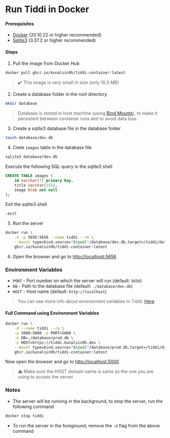 # Run Tiddi in Docker

#### Prerequisites

- [Docker](https://docs.docker.com/get-docker/) (20.10.22 or higher recommended)
- [Sqlite3](https://www.sqlite.org/download.html) (3.37.2 or higher recommended)

#### Steps

1. Pull the image from Docker Hub

```bash
docker pull ghcr.io/kunalsin9h/tiddi-container:latest
```

> :heavy_check_mark: This image is very small in size (only 10.5 MB)

2. Create a database folder in the root directory

```bash
mkdir database
```

> Database is stored in host machine (using [Bind Mounts](https://docs.docker.com/storage/bind-mounts/)), to make it persistent between container runs and to avoid data loss.

3. Create a sqlite3 database file in the database folder

```bash
touch database/dev.db
```

4. Crete `images` table in the database file

```bash
sqlite3 database/dev.db
```

Execute the following SQL query in the sqlite3 shell

```sql
CREATE TABLE images (
    id varchar(7) primary key,
    title varchar(255),
    image blob not null
);
```

Exit the sqlite3 shell

```bash
.exit
```

5. Run the server

```bash
docker run \
    -d -p 5656:5656 --name tiddi --rm \
    --mount type=bind,source="$(pwd)"/database/dev.db,target=/tiddi/database/dev.db \
    ghcr.io/kunalsin9h/tiddi-container:latest
```

6. Open the browser and go to [http://localhost:5656](http://localhost:5656)

### Environment Variables

- `PORT` - Port number on which the server will run (default: `5656`)
- `DB` - Path to the database file (default: `./database/dev.db`)
- `HOST` - Host name (default: `http://localhost`)

> You can see more info about environment variables in Tiddi: [Here](https://github.com/KunalSin9h/tiddi#environment-variables)

#### Full Command using Environment Variables

```bash
docker run \
    -d --name tiddi --rm \
    -p 5000:5000 -e PORT=5000 \
    -e DB=./database/prod.db \
    -e HOST=https://tiddi.kunalsin9h.dev \
    --mount type=bind,source="$(pwd)"/database/prod.db,target=/tiddi/database/prod.db \
    ghcr.io/kunalsin9h/tiddi-container:latest
```

Now open the browser and go to [http://localhost:5000](http://localhost:5000)

> :warning: Make sure the HOST domain name is same as the one you are using to access the server

### Notes

- The server will be running in the background, to stop the server, run the following command

```bash
docker stop tiddi
```

- To run the server in the foreground, remove the `-d` flag from the above command
